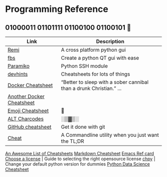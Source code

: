 # Programming Reference 
## 01000011 01101111 01100100 01100101 :floppy_disk:

Link | Description
-|-
[Remi](https://github.com/dddomodossola/remi) | A cross platform python gui
[fbs](https://github.com/mherrmann/fbs) | Create a python QT gui with ease
[Paramiko](https://github.com/paramiko/paramiko/) | Python SSH module
[devhints](https://devhints.io/) | Cheatsheets for lots of things
[Docker Cheatsheet](https://www.docker.com/sites/default/files/Docker_CheatSheet_08.09.2016_0.pdf) | “Better to sleep with a sober cannibal than a drunk Christian.” ...
[Another Docker Cheatsheet](https://design.jboss.org/redhatdeveloper/marketing/docker_cheatsheet/cheatsheet/images/docker_cheatsheet_r3v2.pdf) | 
[Emoji Cheatsheet](https://www.webfx.com/tools/emoji-cheat-sheet/) | :fax:
[ALT Charcodes](https://usefulshortcuts.com/downloads/ALT-Codes.pdf) | ░▒▓▒░
[GitHub cheatsheet](https://education.github.com/git-cheat-sheet-education.pdf) | Get it done with git
[Cheat](https://github.com/chubin/cheat.sh) | A Commandline utility when you just want the TL;DR
[An Awesome List of Cheatsheets](https://github.com/coreb1t/awesome-pentest-cheat-sheets)
[Markdown Cheatsheet](https://guides.github.com/pdfs/markdown-cheatsheet-online.pdf)
[Emacs Ref card](https://www.gnu.org/software/emacs/refcards/pdf/refcard.pdf)
[Choose a license](https://choosealicense.com/) | Guide to selecting the right opensource license
[chpy](https://github.com/librarysteve/chpy) | Change your default python version for dummies
[Python Data Science Cheatsheet](https://storage.googleapis.com/molten/lava/2018/09/81bb9282-intro-to-python-for-data-science-python-cheat-sheet-datacamp.jpg)
